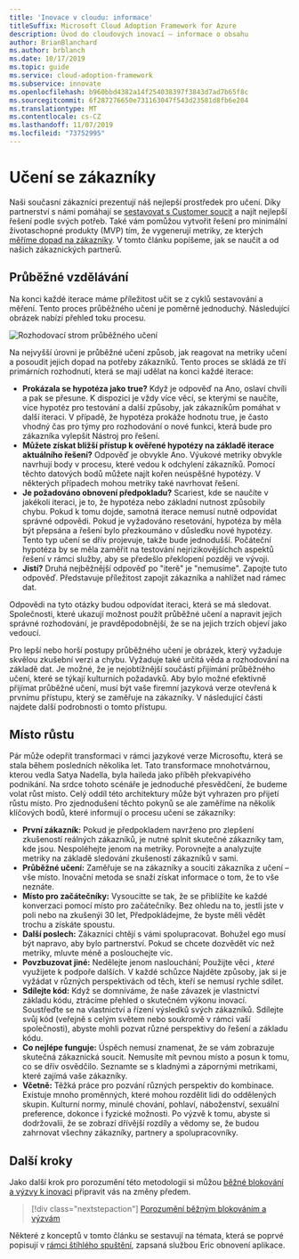 ```yaml
---
title: 'Inovace v cloudu: informace'
titleSuffix: Microsoft Cloud Adoption Framework for Azure
description: Úvod do cloudových inovací – informace o obsahu
author: BrianBlanchard
ms.author: brblanch
ms.date: 10/17/2019
ms.topic: guide
ms.service: cloud-adoption-framework
ms.subservice: innovate
ms.openlocfilehash: b960bbd4382a14f254038397f3843d7ad7b65f8c
ms.sourcegitcommit: 6f287276650e731163047f543d23581d8fb6e204
ms.translationtype: MT
ms.contentlocale: cs-CZ
ms.lasthandoff: 11/07/2019
ms.locfileid: "73752995"
---
```

# <a name="learn-with-customers"></a>Učení se zákazníky

Naši současní zákazníci prezentují náš nejlepší prostředek pro učení. Díky partnerství s námi pomáhají se [sestavovat s Customer soucit](./build.md) a najít nejlepší řešení podle svých potřeb. Také vám pomůžou vytvořit řešení pro minimální životaschopné produkty (MVP) tím, že vygenerují metriky, ze kterých [měříme dopad na zákazníky](./measure.md). V tomto článku popíšeme, jak se naučit a od našich zákaznických partnerů.

## <a name="continuous-learning"></a>Průběžné vzdělávání

Na konci každé iterace máme příležitost učit se z cyklů sestavování a měření. Tento proces průběžného učení je poměrně jednoduchý. Následující obrázek nabízí přehled toku procesu.

![Rozhodovací strom průběžného učení](../../_images/innovate/continuous-learning.png)

Na nejvyšší úrovni je průběžné učení způsob, jak reagovat na metriky učení a posoudit jejich dopad na potřeby zákazníků. Tento proces se skládá ze tří primárních rozhodnutí, která se mají udělat na konci každé iterace:

- **Prokázala se hypotéza jako true?** Když je odpověď na Ano, oslaví chvíli a pak se přesune. K dispozici je vždy více věcí, se kterými se naučíte, více hypotéz pro testování a další způsoby, jak zákazníkům pomáhat v další iteraci. V případě, že hypotéza prokáže hodnotu true, je často vhodný čas pro týmy pro rozhodování o nové funkci, která bude pro zákazníka vylepšit Nástroj pro řešení.
- **Můžete získat bližší přístup k ověřené hypotézy na základě iterace aktuálního řešení?** Odpověď je obvykle Ano. Výukové metriky obvykle navrhují body v procesu, které vedou k odchylení zákazníků. Pomocí těchto datových bodů můžete najít kořen neúspěšné hypotézy. V některých případech mohou metriky také navrhovat řešení.
- **Je požadováno obnovení předpokladu?** Scariest, kde se naučíte v jakékoli iteraci, je to, že hypotéza nebo základní nutnost způsobily chybu. Pokud k tomu dojde, samotná iterace nemusí nutně odpovídat správné odpovědi. Pokud je vyžadováno resetování, hypotéza by měla být přepsána a řešení bylo přezkoumáno v důsledku nové hypotézy. Tento typ učení se dřív projevuje, takže bude jednodušší. Počáteční hypotéza by se měla zaměřit na testování nejrizikovějšíchch aspektů řešení v rámci služby, aby se předešlo překlopení později ve vývoji.
- **Jistí?** Druhá nejběžnější odpověď po "iterě" je "nemusíme". Zapojte tuto odpověď. Představuje příležitost zapojit zákazníka a nahlížet nad rámec dat.

Odpovědi na tyto otázky budou odpovídat iteraci, která se má sledovat. Společnosti, které ukazují možnost použít průběžné učení a napravit jejich správné rozhodování, je pravděpodobnější, že se na jejich trzích objeví jako vedoucí.

Pro lepší nebo horší postupy průběžného učení je obrázek, který vyžaduje skvělou zkušební verzi a chybu. Vyžaduje také určitá věda a rozhodování na základě dat. Je možné, že je nejobtížnější součástí přijímání průběžného učení, které se týkají kulturních požadavků. Aby bylo možné efektivně přijímat průběžné učení, musí být vaše firemní jazyková verze otevřená k prvnímu přístupu, který se zaměřuje na zákazníky. V následující části najdete další podrobnosti o tomto přístupu.

## <a name="growth-mindset"></a>Místo růstu

Pár může odepřít transformaci v rámci jazykové verze Microsoftu, která se stala během posledních několika let. Tato transformace mnohotvárnou, kterou vedla Satya Nadella, byla haileda jako příběh překvapivého podnikání. Na srdce tohoto scénáře je jednoduché přesvědčení, že budeme volat růst místo. Celý oddíl této architektury může být vyhrazen pro přijetí růstu místo. Pro zjednodušení těchto pokynů se ale zaměříme na několik klíčových bodů, které informují o procesu učení se zákazníky:

- **První zákazník:** Pokud je předpokladem navrženo pro zlepšení zkušeností reálných zákazníků, je nutné splnit skutečné zákazníky tam, kde jsou. Nespoléhejte jenom na metriky. Porovnejte a analyzujte metriky na základě sledování zkušeností zákazníků v sami.
- **Průběžné učení:** Zaměřuje se na zákazníky a souciti zákazníka z učení – vše místo. Inovační metoda se snaží získat informace o tom, že to vše neznáte.
- **Místo pro začátečníky:** Vysoucitte se tak, že se přiblížíte ke každé konverzaci pomocí místo pro začátečníky. Bez ohledu na to, jestli jste v poli nebo na zkušenýi 30 let, Předpokládejme, že byste měli vědět trochu a získáte spoustu.
- **Další poslech:** Zákazníci chtějí s vámi spolupracovat. Bohužel ego musí být napravo, aby bylo partnerství. Pokud se chcete dozvědět víc než metriky, mluvte méně a poslouchejte víc.
- **Povzbuzovat jiné:** Nedělejte jenom naslouchání; Použijte věci *, které* využijete k podpoře dalších. V každé schůzce Najděte způsoby, jak si je vyžádat v různých perspektivách od těch, kteří se nemusí rychle sdílet.
- **Sdílejte kód:** Když se domníváme, že naše závazek je vlastnictví základu kódu, ztrácíme přehled o skutečném výkonu inovací. Soustřeďte se na vlastnictví a řízení výsledků svých zákazníků. Sdílejte svůj kód (veřejně s celým světem nebo soukromě v rámci vaší společnosti), abyste mohli pozvat různé perspektivy do řešení a základu kódu.
- **Co nejlépe funguje:** Úspěch nemusí znamenat, že se vám zobrazuje skutečná zákaznická soucit. Nemusíte mít pevnou místo a posun k tomu, co se dřív osvědčilo. Seznamte se s kladnými a zápornými metrikami, které zajímá vaše zákazníky.
- **Včetně:** Těžká práce pro pozvání různých perspektiv do kombinace. Existuje mnoho proměnných, které mohou rozdělit lidi do oddělených skupin. Kulturní normy, minulé chování, pohlaví, náboženství, sexuální preference, dokonce i fyzické možnosti. Po výzvě k tomu, abyste si dodržovalii, že se zobrazí dřívější rozdíly a vědomy se, že budou zahrnovat všechny zákazníky, partnery a spolupracovníky.

## <a name="next-steps"></a>Další kroky

Jako další krok pro porozumění této metodologii si můžou [běžné blokování a výzvy k inovaci](./challenges.md) připravit vás na změny předem.

> [!div class="nextstepaction"]
> [Porozumění běžným blokováním a výzvám](./challenges.md)

Některé z konceptů v tomto článku se sestavují na témata, která se poprvé popisují v [rámci štíhlého spuštění](https://theleanstartup.com/book), zapsaná službou Eric obnovení aplikace.
